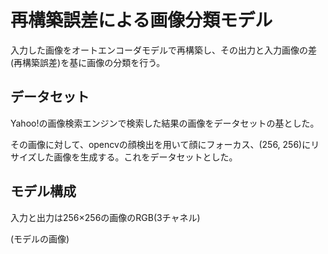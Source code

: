 再構築誤差による画像分類モデル
=
入力した画像をオートエンコーダモデルで再構築し、その出力と入力画像の差(再構築誤差)を基に画像の分類を行う。

データセット
-
Yahoo!の画像検索エンジンで検索した結果の画像をデータセットの基とした。

その画像に対して、opencvの顔検出を用いて顔にフォーカス、(256, 256)にリサイズした画像を生成する。これをデータセットとした。

モデル構成
-
入力と出力は256×256の画像のRGB(3チャネル)

(モデルの画像)

